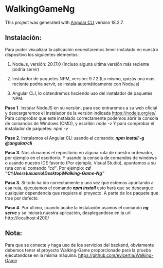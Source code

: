 # WalkingGameNg

This project was generated with [Angular CLI](https://github.com/angular/angular-cli) version 18.2.7.

## Instalación:
Para poder visualizar la aplicación necesitaremos tener instalado en nuestro dispositivo los siguientes elementos:

1. NodeJs, versión: 20.17.0 (Incluso alguna ultima versión más reciente podría servir)
   
2. Instalador de paquetes NPM, versión: 9.7.2 (Lo mismo, quizás una más reciente podría servir, se instala automáticamente con NodeJs)

3. Angular CLI, lo obtendremos haciendo uso del instalador de paquetes NPM.

**Paso 1**. Instalar NodeJS en su versión, para eso entraremos a su web oficial y descargaremos el instalador de la versión indicada https://nodejs.org/es/. Para comprobar que esté instalado correctamente podemos abrir la consola de comandos de Windows (CMD), y escribir: _node -v_
Y para comprobar el instalador de paquetes: _npm -v_

**Paso 2**. Instalamos el Angular CLI usando el comando: _**npm install -g @angular/cli**_

**Paso 3**. Nos clonamos el repositorio en alguna ruta de nuestro ordenador, por ejemplo en el escritorio. Y usando la consola de comandos de windows o usando nuestro IDE favorito (Por ejemplo, Visual Studio), apuntamos a su ruta con el comando _"cd"_. Por ejemplo: _**cd "C:\Users\usuario\Desktop\Walking-Game-Ng"**_

**Paso 3**. Si todo ha ido correctamente y una vez que estemos apuntando a esa ruta, ejecutamos el comando _**npm install**_ esto hará que se descargue cualquier dependencia que requiera el proyecto. A parte de los paquete que trae por defecto.

**Paso 4**. Por último, cuando acabe la instalación usamos el comando _**ng serve**_ y se iniciará nuestra aplicación, desplegandose en la url http://localhost:4200/


## Nota:
Para que se conecte y haga uso de los servicios del backend, obviamente debemos tener el proyecto Walking-Game proporcionado para la prueba ejecutandose en la misma máquina. https://github.com/evicertia/Walking-Game
